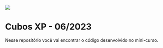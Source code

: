 ![](https://i.imgur.com/xG74tOh.png)

# Cubos XP - 06/2023

Nesse repositório você vai encontrar o código desenvolvido no mini-curso.
